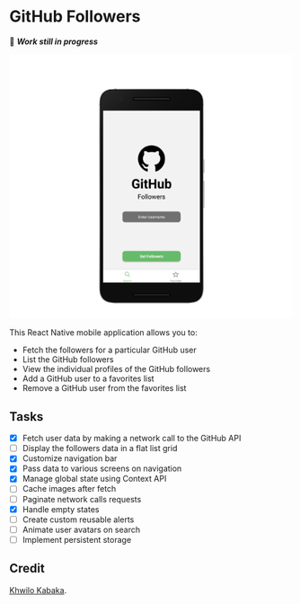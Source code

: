 # GitHub Followers

:construction: _**Work still in progress**_

![GiHub Followers App Home screen image](https://github.com/khwilo/project-demos/blob/master/GitHubFollowers/github-followers-home-screen.png)

This React Native mobile application allows you to:

- Fetch the followers for a particular GitHub user
- List the GitHub followers
- View the individual profiles of the GitHub followers
- Add a GitHub user to a favorites list
- Remove a GitHub user from the favorites list

## Tasks

- [x] Fetch user data by making a network call to the GitHub API
- [ ] Display the followers data in a flat list grid
- [x] Customize navigation bar
- [x] Pass data to various screens on navigation
- [x] Manage global state using Context API
- [ ] Cache images after fetch
- [ ] Paginate network calls requests
- [x] Handle empty states
- [ ] Create custom reusable alerts
- [ ] Animate user avatars on search
- [ ] Implement persistent storage

## Credit

[Khwilo Kabaka](https://www.github.com).
